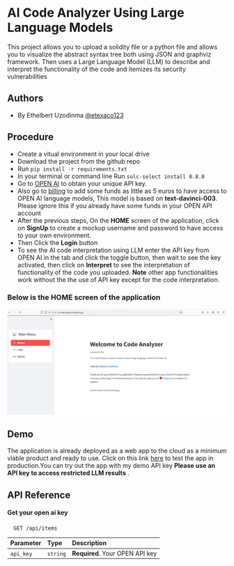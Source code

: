 
# AI Code Analyzer Using Large Language Models

This project allows you to upload a solidity file or a python file and allows you to visualize the abstract syntax tree both using JSON and graphviz framework. Then uses a Large Language Model (LLM) to describe and interpret the functionality of the code and itemizes its security vulnerabilities


## Authors

- By Ethelbert Uzodinma [@etexaco123](https://www.github.com/etexaco123)


## Procedure
- Create a vitual environment in your local drive
- Download the project from the github repo
- Run `pip install -r requirements.txt`
- In your terminal or command line Run `solc-select install 0.8.0`
- Go to [OPEN AI](https://platform.openai.com/account/api-keys) to obtain your unique API key. 
- Also go to [billing](https://platform.openai.com/account/billing/overview) to add some funds as little as 5 euros to have access to OPEN AI language models, This model is based on **text-davinci-003**. Please ignore this if you already have some funds in your OPEN API account
- After the previous steps, On the **HOME** screen of the application, click on **SignUp** to create a mockup username and password to have access to your own environment.
- Then Click the **Login** button
- To see the AI code interpretation using LLM enter the API key from OPEN AI in the tab and click the toggle button, then wait to see the key activated, then click on **Interpret** to see the interpretation of functionality of the code you uploaded. **Note** other app functionalities work without the the use of API key except for the code interpretation.

  
  
### Below is the HOME screen of the application
  

![Alt](https://github.com/etexaco123/AI_code_analyzer/blob/main/code_analyzer.png?raw=true)
## Demo

The application is already deployed as a web app to the cloud as a minimum viable product and ready to use. Click on this link [here](https://aicodeanalyzer.streamlit.app/) to test the app in production.You can try out the app with my demo API key **Please use an API key to access restricted LLM results** .


## API Reference

#### Get your open ai key

```http
  GET /api/items
```

| Parameter | Type     | Description                |
| :-------- | :------- | :------------------------- |
| `api_key` | `string` | **Required**. Your OPEN API key |







